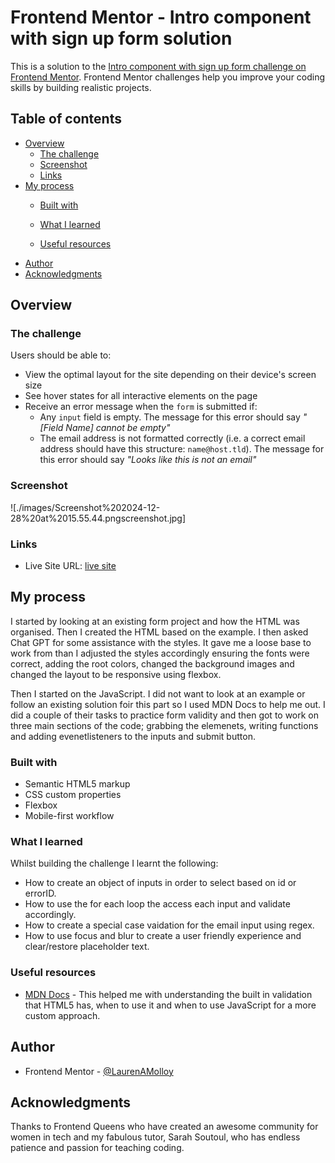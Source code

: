 # Frontend Mentor - Intro component with sign up form solution

This is a solution to the [Intro component with sign up form challenge on Frontend Mentor](https://www.frontendmentor.io/challenges/intro-component-with-signup-form-5cf91bd49edda32581d28fd1). Frontend Mentor challenges help you improve your coding skills by building realistic projects. 

## Table of contents

- [Overview](#overview)
  - [The challenge](#the-challenge)
  - [Screenshot](#screenshot)
  - [Links](#links)
- [My process](#my-process)
  - [Built with](#built-with)
  - [What I learned](#what-i-learned)
 
  - [Useful resources](#useful-resources)
- [Author](#author)
- [Acknowledgments](#acknowledgments)



## Overview

### The challenge

Users should be able to:

- View the optimal layout for the site depending on their device's screen size
- See hover states for all interactive elements on the page
- Receive an error message when the `form` is submitted if:
  - Any `input` field is empty. The message for this error should say *"[Field Name] cannot be empty"*
  - The email address is not formatted correctly (i.e. a correct email address should have this structure: `name@host.tld`). The message for this error should say *"Looks like this is not an email"*

### Screenshot

![./images/Screenshot%202024-12-28%20at%2015.55.44.pngscreenshot.jpg]

### Links

- Live Site URL: [live site](https://laurenamolloy.github.io/Intro-Component-with-Signup/)

## My process

I started by looking at an existing form project and how the HTML was organised. Then I created the HTML based on the example. I then asked Chat GPT for some assistance with the styles. It gave me a loose base to work from than I adjusted the styles accordingly ensuring the fonts were correct, adding the root colors, changed the background images and changed the layout to be responsive using flexbox.

Then I started on the JavaScript. I did not want to look at an example or follow an existing solution foir this part so I used MDN Docs to help me out. I did a couple of their tasks to practice form validity and then got to work on three main sections of the code; grabbing the elemenets, writing functions and adding evenetlisteners to the inputs and submit button.

### Built with

- Semantic HTML5 markup
- CSS custom properties
- Flexbox
- Mobile-first workflow

### What I learned

Whilst building the challenge I learnt the following:
- How to create an object of inputs in order to select based on id or errorID.
- How to use the for each loop the access each input and validate accordingly.
- How to create a special case vaidation for the email input using regex.
- How to use focus and blur to create a user friendly experience and clear/restore placeholder text.

### Useful resources

- [MDN Docs](https://developer.mozilla.org/en-US/docs/Learn_web_development/Extensions/Forms/Form_validation#livesample_fullscreen=extending_built-in_form_validation) - This helped me with understanding the built in validation that HTML5 has, when to use it and when to use JavaScript for a more custom approach.

## Author

- Frontend Mentor - [@LaurenAMolloy](https://www.frontendmentor.io/profile/LaurenAMolloy)


## Acknowledgments
Thanks to Frontend Queens who have created an awesome community for women in tech and my fabulous tutor, Sarah Soutoul, who has endless patience and passion for teaching coding.


